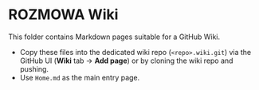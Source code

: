 # ROZMOWA Wiki

This folder contains Markdown pages suitable for a GitHub Wiki.

- Copy these files into the dedicated wiki repo (`<repo>.wiki.git`) via the GitHub UI (**Wiki** tab → **Add page**) or by cloning the wiki repo and pushing.
- Use `Home.md` as the main entry page.
